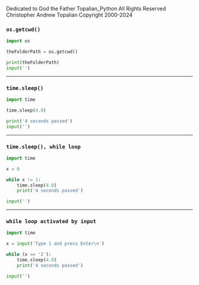 Dedicated to God the Father
Topalian_Python
All Rights Reserved Christopher Andrew Topalian Copyright 2000-2024

### ``` os.getcwd() ```
```python
import os

theFolderPath = os.getcwd()

print(theFolderPath)
input('')
```

---

### ``` time.sleep() ```
```python
import time

time.sleep(4.0)

print('4 seconds passed')
input('')
```

---

### ``` time.sleep(), while loop ```
```python
import time

x = 0

while x != 1:
    time.sleep(4.0)
    print('4 seconds passed')

input('')
```

---

### ``` while loop activated by input ```
```python
import time

x = input('Type 1 and press Enter\n')

while (x == '1'):
    time.sleep(4.0)
    print('4 seconds passed')

input('')
```
